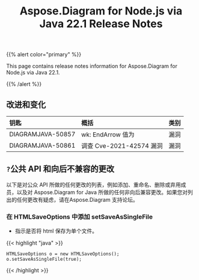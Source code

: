 ﻿---
title: Aspose.Diagram for Node.js via Java 22.1 Release Notes
type: docs
weight: 27
url: /zh/java/aspose-diagram-for-node-js-via-java-22-1-release-notes/
---
{{% alert color="primary" %}}

This page contains release notes information for Aspose.Diagram for Node.js via Java 22.1.

{{% /alert %}}
## **改进和变化**

|**钥匙**|**概括**|**类别**|
|:- |:- |:- |
|DIAGRAMJAVA-50857|wk: EndArrow 值为|漏洞|
|DIAGRAMJAVA-50861|调查 Cve-2021-42574 漏洞|漏洞|

## `?`**公共 API 和向后不兼容的更改**
以下是对公众 API 所做的任何更改的列表，例如添加、重命名、删除或弃用成员，以及对 Aspose.Diagram for Java 所做的任何非向后兼容更改。如果您对列出的任何更改有疑虑，请在Aspose.Diagram 支持论坛。

### **在 HTMLSaveOptions 中添加 setSaveAsSingleFile**
- 指示是否将 html 保存为单个文件。

{{< highlight "java" >}}

    HTMLSaveOptions o = new HTMLSaveOptions();    
    o.setSaveAsSingleFile(true);

{{< /highlight >}}


